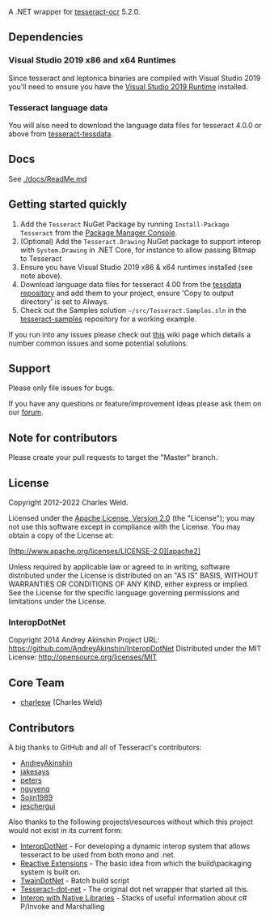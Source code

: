 A .NET wrapper for [tesseract-ocr] 5.2.0.

## Dependencies

### Visual Studio 2019 x86 and x64 Runtimes

Since tesseract and leptonica binaries are compiled with Visual Studio 2019 you'll need to ensure you have the
[Visual Studio 2019 Runtime][vs-runtime] installed.

### Tesseract language data

You will also need to download the language data files for tesseract 4.0.0 or above from [tesseract-tessdata].

## Docs

See [./docs/ReadMe.md](./docs/ReadMe.md)

## Getting started quickly

1. Add the ``Tesseract`` NuGet Package by running ``Install-Package Tesseract`` from
   the [Package Manager Console](http://docs.nuget.org/docs/start-here/using-the-package-manager-console).
2. (Optional) Add the ``Tesseract.Drawing`` NuGet package to support interop with ``System.Drawing`` in .NET Core, for
   instance to allow passing Bitmap to Tesseract
3. Ensure you have Visual Studio 2019 x86 & x64 runtimes installed (see note above).
4. Download language data files for tesseract 4.00 from
   the [tessdata repository](https://github.com/tesseract-ocr/tessdata_fast) and add them to your project,
   ensure 'Copy to output directory' is set to Always.
5. Check out the Samples solution ``~/src/Tesseract.Samples.sln`` in
   the [tesseract-samples](https://github.com/charlesw/tesseract-samples) repository for a working example.

If you run into any issues please check out [this](https://github.com/charlesw/tesseract/wiki/Errors) wiki page which
details a number common issues and some potential solutions.

## Support

Please only file issues for bugs.

If you have any questions or feature/improvement ideas please ask them on
our [forum](https://github.com/charlesw/tesseract/discussions).

## Note for contributors

Please create your pull requests to target the "Master" branch.

## License

Copyright 2012-2022 Charles Weld.

Licensed under the [Apache License, Version 2.0][apache2] (the "License"); you
may not use this software except in compliance with the License. You may obtain
a copy of the License at:

[http://www.apache.org/licenses/LICENSE-2.0][apache2]

Unless required by applicable law or agreed to in writing, software distributed
under the License is distributed on an "AS IS" BASIS, WITHOUT WARRANTIES OR
CONDITIONS OF ANY KIND, either express or implied. See the License for the
specific language governing permissions and limitations under the License.

### InteropDotNet

Copyright 2014 Andrey Akinshin
Project URL: https://github.com/AndreyAkinshin/InteropDotNet
Distributed under the MIT License: http://opensource.org/licenses/MIT

## Core Team

* [charlesw](https://github.com/charlesw) (Charles Weld)

## Contributors

A big thanks to GitHub and all of Tesseract's contributors:

* [AndreyAkinshin](https://github.com/AndreyAkinshin)
* [jakesays](https://github.com/jakesays)
* [peters](https://github.com/peters)
* [nguyenq](https://github.com/nguyenq)
* [Sojin1989](https://github.com/Sojin1989)
* [jeschergui](https://github.com/jeschergui)

Also thanks to the following projects\resources without which this project would not exist in its current form:

* [InteropDotNet](https://github.com/AndreyAkinshin/InteropDotNet) - For developing a dynamic interop system that allows
  tesseract to be used from both mono and .net.
* [Reactive Extensions](http://rx.codeplex.com/) - The basic idea from which the build\packaging system is built on.
* [TwainDotNet](https://github.com/tmyroadctfig/twaindotnet) - Batch build script
* [Tesseract-dot-net](https://code.google.com/p/tesseractdotnet) - The original dot net wrapper that started all this.
* [Interop with Native Libraries](http://www.mono-project.com/Interop_with_Native_Libraries) - Stacks of useful
  information about c# P/Invoke and Marshalling

[apache2]: http://www.apache.org/licenses/LICENSE-2.0

[tesseract-ocr]: https://github.com/tesseract-ocr/tesseract

[tesseract-tessdata]: https://github.com/tesseract-ocr/tessdata/

[vs-runtime]: https://visualstudio.microsoft.com/downloads/
